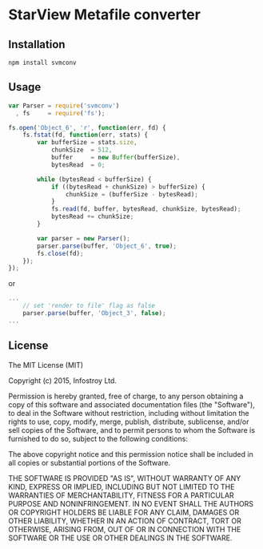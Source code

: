 # StarView Metafile converter

## Installation

	npm install svmconv

## Usage

```js
var Parser = require('svmconv')
  , fs     = require('fs');

fs.open('Object_6', 'r', function(err, fd) {
    fs.fstat(fd, function(err, stats) {
        var bufferSize = stats.size,
            chunkSize  = 512,
            buffer     = new Buffer(bufferSize),
            bytesRead  = 0;

        while (bytesRead < bufferSize) {
            if ((bytesRead + chunkSize) > bufferSize) {
                chunkSize = (bufferSize - bytesRead);
            }
            fs.read(fd, buffer, bytesRead, chunkSize, bytesRead);
            bytesRead += chunkSize;
        }

        var parser = new Parser();
        parser.parse(buffer, 'Object_6', true);
        fs.close(fd);
    });
});
```

or

```js
...
    // set 'render to file' flag as false
    parser.parse(buffer, 'Object_3', false);
...
```

## License 

The MIT License (MIT)

Copyright (c) 2015, Infostroy Ltd.

Permission is hereby granted, free of charge, to any person obtaining a copy
of this software and associated documentation files (the "Software"), to deal
in the Software without restriction, including without limitation the rights
to use, copy, modify, merge, publish, distribute, sublicense, and/or sell
copies of the Software, and to permit persons to whom the Software is
furnished to do so, subject to the following conditions:

The above copyright notice and this permission notice shall be included in
all copies or substantial portions of the Software.

THE SOFTWARE IS PROVIDED "AS IS", WITHOUT WARRANTY OF ANY KIND, EXPRESS OR
IMPLIED, INCLUDING BUT NOT LIMITED TO THE WARRANTIES OF MERCHANTABILITY,
FITNESS FOR A PARTICULAR PURPOSE AND NONINFRINGEMENT. IN NO EVENT SHALL THE
AUTHORS OR COPYRIGHT HOLDERS BE LIABLE FOR ANY CLAIM, DAMAGES OR OTHER
LIABILITY, WHETHER IN AN ACTION OF CONTRACT, TORT OR OTHERWISE, ARISING FROM,
OUT OF OR IN CONNECTION WITH THE SOFTWARE OR THE USE OR OTHER DEALINGS IN
THE SOFTWARE.